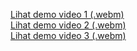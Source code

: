 [Lihat demo video 1 (.webm)](https://youtu.be/2J5tb89GRww)  
[Lihat demo video 2 (.webm)](https://youtu.be/oSFaKUlBN_Q)  
[Lihat demo video 3 (.webm)](https://youtu.be/nZLzAKlrQ7Q)  

